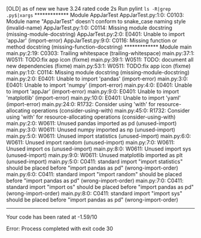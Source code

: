 [OLD] as of new we have 3.24 rated code
2s
Run pylint `ls -R|grep .py$|xargs`
************* Module AppJarTest
AppJarTest.py:1:0: C0103: Module name "AppJarTest" doesn't conform to snake_case naming style (invalid-name)
AppJarTest.py:1:0: C0114: Missing module docstring (missing-module-docstring)
AppJarTest.py:2:0: E0401: Unable to import 'appJar' (import-error)
AppJarTest.py:9:0: C0116: Missing function or method docstring (missing-function-docstring)
************* Module main
main.py:2:19: C0303: Trailing whitespace (trailing-whitespace)
main.py:37:1: W0511: TODO:fix app icon (fixme)
main.py:39:1: W0511: TODO: document all new dependencies (fixme)
main.py:53:1: W0511: TODO:fix app icon (fixme)
main.py:1:0: C0114: Missing module docstring (missing-module-docstring)
main.py:2:0: E0401: Unable to import 'pandas' (import-error)
main.py:3:0: E0401: Unable to import 'numpy' (import-error)
main.py:4:0: E0401: Unable to import 'appJar' (import-error)
main.py:9:0: E0401: Unable to import 'matplotlib' (import-error)
main.py:10:0: E0401: Unable to import 'yaml' (import-error)
main.py:24:0: R1732: Consider using 'with' for resource-allocating operations (consider-using-with)
main.py:45:0: R1732: Consider using 'with' for resource-allocating operations (consider-using-with)
main.py:2:0: W0611: Unused pandas imported as pd (unused-import)
main.py:3:0: W0611: Unused numpy imported as np (unused-import)
main.py:5:0: W0611: Unused import statistics (unused-import)
main.py:6:0: W0611: Unused import random (unused-import)
main.py:7:0: W0611: Unused import os (unused-import)
main.py:8:0: W0611: Unused import sys (unused-import)
main.py:9:0: W0611: Unused matplotlib imported as plt (unused-import)
main.py:5:0: C0411: standard import "import statistics" should be placed before "import pandas as pd" (wrong-import-order)
main.py:6:0: C0411: standard import "import random" should be placed before "import pandas as pd" (wrong-import-order)
main.py:7:0: C0411: standard import "import os" should be placed before "import pandas as pd" (wrong-import-order)
main.py:8:0: C0411: standard import "import sys" should be placed before "import pandas as pd" (wrong-import-order)

------------------------------------
Your code has been rated at -1.59/10

Error: Process completed with exit code 30
